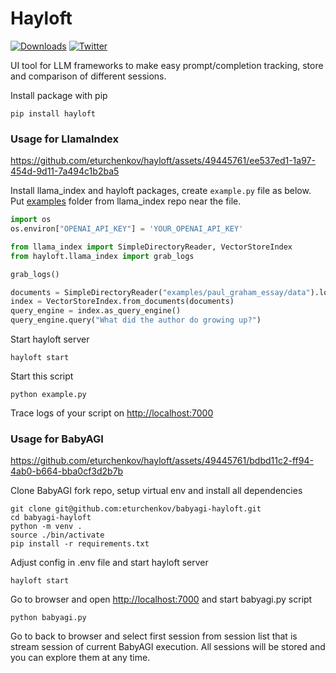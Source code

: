 # Hayloft 

[![Downloads](https://static.pepy.tech/badge/hayloft/month)](https://pepy.tech/project/hayloft)
[![Twitter](https://img.shields.io/twitter/url/https/twitter.com/eaturchenkov.svg?style=social&label=Follow%20%40eaturchenkov)](https://twitter.com/eaturchenkov)

UI tool for LLM frameworks to make easy prompt/completion tracking, store and comparison of different sessions.

Install package with pip
```
pip install hayloft
```
### Usage for LlamaIndex

https://github.com/eturchenkov/hayloft/assets/49445761/ee537ed1-1a97-454d-9d11-7a494c1b2ba5

Install llama_index and hayloft packages, create ```example.py``` file as below. Put [examples](https://github.com/jerryjliu/llama_index/tree/main/examples) folder from llama_index repo near the file.
```python
import os
os.environ["OPENAI_API_KEY"] = 'YOUR_OPENAI_API_KEY'

from llama_index import SimpleDirectoryReader, VectorStoreIndex 
from hayloft.llama_index import grab_logs

grab_logs()

documents = SimpleDirectoryReader("examples/paul_graham_essay/data").load_data()
index = VectorStoreIndex.from_documents(documents)
query_engine = index.as_query_engine()
query_engine.query("What did the author do growing up?")
```
Start hayloft server
```
hayloft start
```
Start this script
```
python example.py
```
Trace logs of your script on [http://localhost:7000](http://localhost:7000)

### Usage for BabyAGI

https://github.com/eturchenkov/hayloft/assets/49445761/bdbd11c2-ff94-4ab0-b664-bba0cf3d2b7b

Clone BabyAGI fork repo, setup virtual env and install all dependencies

```
git clone git@github.com:eturchenkov/babyagi-hayloft.git
cd babyagi-hayloft
python -m venv .
source ./bin/activate
pip install -r requirements.txt
```
Adjust config in .env file and start hayloft server
```
hayloft start
```
Go to browser and open [http://localhost:7000](http://localhost:7000) and start babyagi.py script
```
python babyagi.py
```
Go to back to browser and select first session from session list that is stream session of current BabyAGI execution. All sessions will be stored and you can explore them at any time.
